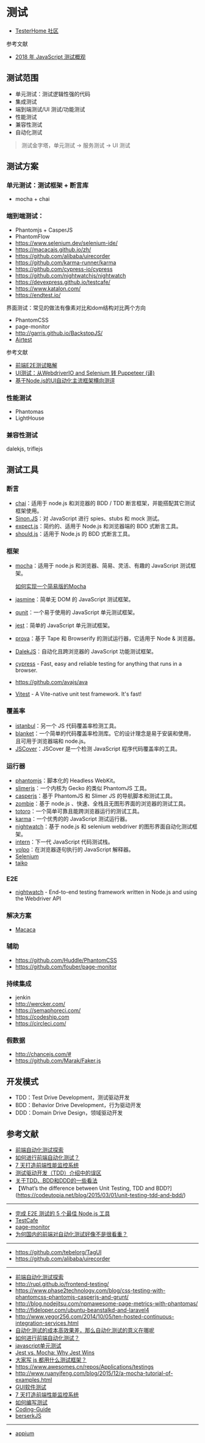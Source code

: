 # 测试

- [TesterHome 社区](https://testerhome.com/)

参考文献

- [2018 年 JavaScript 测试概观](https://zhuanlan.zhihu.com/p/32702421)

## 测试范围

- 单元测试：测试逻辑性强的代码
- 集成测试
- 端到端测试/UI 测试/功能测试
- 性能测试
- 兼容性测试
- 自动化测试

> 测试金字塔，单元测试 -> 服务测试 -> UI 测试

## 测试方案

### 单元测试：测试框架 + 断言库

- mocha + chai

### 端到端测试：

- Phantomjs + CasperJS
- PhantomFlow
- https://www.selenium.dev/selenium-ide/
- https://macacajs.github.io/zh/
- https://github.com/alibaba/uirecorder
- https://github.com/karma-runner/karma
- https://github.com/cypress-io/cypress
- https://github.com/nightwatchjs/nightwatch
- https://devexpress.github.io/testcafe/
- https://www.katalon.com/
- https://endtest.io/

界面测试：常见的做法有像素对比和dom结构对比两个方向

- PhantomCSS
- page-monitor
- http://garris.github.io/BackstopJS/
- [Airtest](https://github.com/AirtestProject/Airtest)

参考文献

- [前端E2E测试略解](https://blog.csdn.net/qq_39300332/article/details/81197503)
- [UI测试：从WebdriverIO and Selenium 转 Puppeteer (译)](https://github.com/aermin/blog/issues/49)
- [基于Node.js的UI自动化主流框架横向测评](https://zhuanlan.zhihu.com/p/27585412)


### 性能测试

- Phantomas
- LightHouse

### 兼容性测试

dalekjs, triflejs


## 测试工具

### 断言

- [chai](https://github.com/chaijs/chai)：适用于 node.js 和浏览器的 BDD / TDD 断言框架，并能搭配其它测试框架使用。
- [Sinon.JS](https://github.com/sinonjs/sinon)：对 JavaScript 进行 spies、stubs 和 mock 测试。
- [expect.js](https://github.com/Automattic/expect.js)：简约的、适用于 Node.js 和浏览器端的 BDD 式断言工具。
- [should.js](https://github.com/tj/should.js)：适用于 Node.js 的 BDD 式断言工具。

### 框架

- [mocha](https://github.com/mochajs/mocha)：适用于 node.js 和浏览器、简易、灵活、有趣的 JavaScript 测试框架。

    [如何实现一个简易版的Mocha](https://www.yuque.com/artist/aori6e/vt4171)

- [jasmine](https://github.com/jasmine/jasmine)：简单无 DOM 的 JavaScript 测试框架。
- [qunit](https://github.com/jquery/qunit)：一个易于使用的 JavaScript 单元测试框架。
- [jest](https://github.com/facebook/jest)：简单的 JavaScript 单元测试框架。
- [prova](https://github.com/azer/prova)：基于 Tape 和 Browserify 的测试运行器，它适用于 Node & 浏览器。
- [DalekJS](https://github.com/dalekjs/dalek)：自动化且跨浏览器的 JavaScript 功能测试框架。
- [cypress](https://github.com/cypress-io/cypress) - Fast, easy and reliable testing for anything that runs in a browser.
- https://github.com/avajs/ava
- [Vitest](https://vitest.dev/) - A Vite-native unit test framework. It's fast!

### 覆盖率

- [istanbul](https://github.com/gotwarlost/istanbul)：另一个 JS 代码覆盖率检测工具。
- [blanket](https://github.com/alex-seville/blanket)：一个简单的代码覆盖率检测库。它的设计理念是易于安装和使用，且可用于浏览器端和 node.js。
- [JSCover](https://github.com/tntim96/JSCover)：JSCover 是一个检测 JavaScript 程序代码覆盖率的工具。

### 运行器

- [phantomjs](https://github.com/ariya/phantomjs)：脚本化的 Headless WebKit。
- [slimerjs](https://github.com/laurentj/slimerjs)：一个内核为 Gecko 的类似 PhantomJS 工具。
- [casperjs](https://github.com/n1k0/casperjs)：基于 PhantomJS 和 Slimer JS 的导航脚本和测试工具。
- [zombie](https://github.com/assaf/zombie)：基于 node.js 、快速、全栈且无图形界面的浏览器的测试工具。
- [totoro](https://github.com/totorojs/totoro)：一个简单可靠且能跨浏览器运行的测试工具。
- [karma](https://github.com/karma-runner/karma)：一个优秀的的 JavaScript 测试运行器。
- [nightwatch](https://github.com/nightwatchjs/nightwatch)：基于 node.js 和 selenium webdriver 的图形界面自动化测试框架。
- [intern](https://github.com/theintern/intern)：下一代 JavaScript 代码测试栈。
- [yolpo](http://www.yolpo.com/)：在浏览器逐句执行的 JavaScript 解释器。
- [Selenium](https://docs.seleniumhq.org/selenium-ide/)
- [taiko](https://github.com/getgauge/taiko)

### E2E

- [nightwatch](https://github.com/nightwatchjs/nightwatch) - End-to-end testing framework written in Node.js and using the Webdriver API

### 解决方案

- [Macaca](https://macacajs.github.io/)

### 辅助

- https://github.com/Huddle/PhantomCSS
- https://github.com/fouber/page-monitor

### 持续集成

- jenkin
- http://wercker.com/
- https://semaphoreci.com/
- https://codeship.com
- https://circleci.com/

### 假数据

- http://chancejs.com/#
- https://github.com/Marak/Faker.js


## 开发模式

- TDD：Test Drive Development，测试驱动开发
- BDD：Behavior Drive Development，行为驱动开发
- DDD：Domain Drive Design，领域驱动开发

## 参考文献
- [前端自动化测试探索](http://fex.baidu.com/blog/2015/07/front-end-test/)
- [如何进行前端自动化测试？](https://www.zhihu.com/question/29922082)
- [7 天打造前端性能监控系统](http://fex.baidu.com/blog/2014/05/build-performance-monitor-in-7-days/)
- [测试驱动开发（TDD）介绍中的误区](http://blog.jobbole.com/64431/)
- [关于TDD、BDD和DDD的一些看法](http://www.cnblogs.com/ustbwuyi/archive/2012/10/26/2741223.html)
- 【What’s the difference between Unit Testing, TDD and BDD?](https://codeutopia.net/blog/2015/03/01/unit-testing-tdd-and-bdd/)
---

- [完成 E2E 测试的 5 个最佳 Node.js 工具](https://medium.com/@adrian_lewis/top-5-most-rated-node-js-frameworks-for-end-to-end-web-testing-f8ebca4e5d44#.vk449a1r5)
- [TestCafe](https://zhuanlan.zhihu.com/p/25973163)
- [page-monitor](https://github.com/fouber/page-monitor)
- [为何国内的前端对自动化测试好像不是很看重？](https://www.zhihu.com/question/57415062)

---

- https://github.com/tebelorg/TagUI
- https://github.com/alibaba/uirecorder

---

- [前端自动化测试探索](http://fex.baidu.com/blog/2015/07/front-end-test/)
- http://rupl.github.io/frontend-testing/
- https://www.phase2technology.com/blog/css-testing-with-phantomcss-phantomjs-casperjs-and-grunt/
- http://blog.nodejitsu.com/npmawesome-page-metrics-with-phantomas/
- http://fideloper.com/ubuntu-beanstalkd-and-laravel4
- http://www.yegor256.com/2014/10/05/ten-hosted-continuous-integration-services.html
- [自动化测试的成本高效果差，那么自动化测试的意义在哪呢](http://www.zhihu.com/question/19786019)
- [如何进行前端自动化测试？](https://www.zhihu.com/question/29922082)
- [javascript单元测试](http://www.cnblogs.com/frostbelt/archive/2012/08/03/2622302.html)
- [Jest vs. Mocha: Why Jest Wins](http://andrew.codes/jest-vs-mocha-why-jest-wins/)
- [大家写 js 都用什么测试框架？](https://www.v2ex.com/t/266660)
- https://www.awesomes.cn/repos/Applications/testings
- http://www.ruanyifeng.com/blog/2015/12/a-mocha-tutorial-of-examples.html
- [GUI软件测试](http://baike.baidu.com/view/5131653.htm)
- [7 天打造前端性能监控系统](http://fex.baidu.com/blog/2014/05/build-performance-monitor-in-7-days/)
- [如何编写测试](http://growth.phodal.com/#如何编写测试)
- [Coding-Guide](https://github.com/ecmadao/Coding-Guide/blob/master/Notes/UnitTest/%E5%89%8D%E7%AB%AF%E5%8D%95%E5%85%83%E6%B5%8B%E8%AF%95%E6%8E%A2%E7%B4%A2.md)
- [berserkJS](https://github.com/tapir-dream/berserkJS)

---

- [appium](https://github.com/appium/appium)
